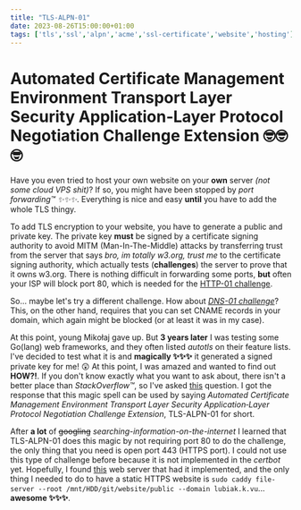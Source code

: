 ```yaml
---
title: "TLS-ALPN-01"
date: 2023-08-26T15:00:00+01:00
tags: ['tls','ssl','alpn','acme','ssl-certificate','website','hosting']
---
```


# Automated Certificate Management Environment Transport Layer Security Application‑Layer Protocol Negotiation Challenge Extension 🤓🤓🤓

Have you even tried to host your own website on your **own** server *(not some cloud VPS shit)*?
If so, you might have been stopped by *port forwarding™️ ✨✨✨*.
Everything is nice and easy **until** you have to add the whole TLS thingy.

To add TLS encryption to your website, you have to generate a public and private key. The private key **must** be signed by a certificate signing authority to avoid MITM (Man-In-The-Middle) attacks by transferring trust from the server that says *bro, im totally w3.org, trust me* to the certificate signing authority, which actually tests (**challenges**) the server to prove that it owns w3.org.
There is nothing difficult in forwarding some ports, **but** often your ISP will block port 80, which is needed for the [HTTP-01 challenge](https://letsencrypt.org/docs/challenge-types/#http-01-challenge).

So... maybe let's try a different challenge. How about [*DNS-01 challenge*](https://letsencrypt.org/docs/challenge-types/#dns-01-challenge)?
This, on the other hand, requires that you can set CNAME records in your domain, which again might be blocked (or at least it was in my case).

At this point, young Mikołaj gave up.
But **3 years later** I was testing some Go(lang) web frameworks, and they often listed *autotls* on their feature lists.
I've decided to test what it is and **magically ✨✨✨** it generated a signed private key for me! 😲 At this point, I was amazed and wanted to find out **HOW?!**.
If you don't know exactly what you want to ask about, there isn't a better place than *StackOverflow™️*, so I've asked [this](https://stackoverflow.com/questions/76968320/how-did-gin-generate-ssl-certificate-for-me-although-port-80-and-cname-are-block) question.
I got the response that this magic spell can be used by saying *Automated Certificate Management Environment Transport Layer Security Application‑Layer Protocol Negotiation Challenge Extension*, TLS-ALPN-01 for short.

After **a lot** of ~~googling~~ *searching-information-on-the-internet* I learned that TLS-ALPN-01 does this magic by not requiring port 80 to do the challenge, the only thing that you need is open port 443 (HTTPS port).
I could not use this type of challenge before because it is not implemented in the *certbot* yet. Hopefully, I found [this](https://caddyserver.com/) web server that had it implemented, and the only thing I needed to do to have a static HTTPS website is `sudo caddy file-server --root /mnt/HDD/git/website/public --domain lubiak.k.vu`... **awesome ✨✨✨**.
